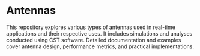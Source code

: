# Antennas

This repository explores various types of antennas used in real-time applications and their respective uses. It includes simulations and analyses conducted using CST software. Detailed documentation and examples cover antenna design, performance metrics, and practical implementations.

